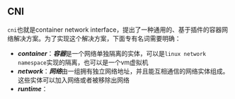 ## CNI
```cni```也就是container network interface，提出了一种通用的、基于插件的容器网络解决方案。为了实现这个解决方案，下面专有名词需要明确：
- ***container***：***容器***是一个网络单独隔离的实体，可以是```linux network namespace```实现的隔离，也可以是一个vm虚拟机
- ***network***：***网络***由一组拥有独立网络地址，并且能互相通信的网络实体组成。这些实体可以加入网络或者被移除出网络
- ***runtime***：